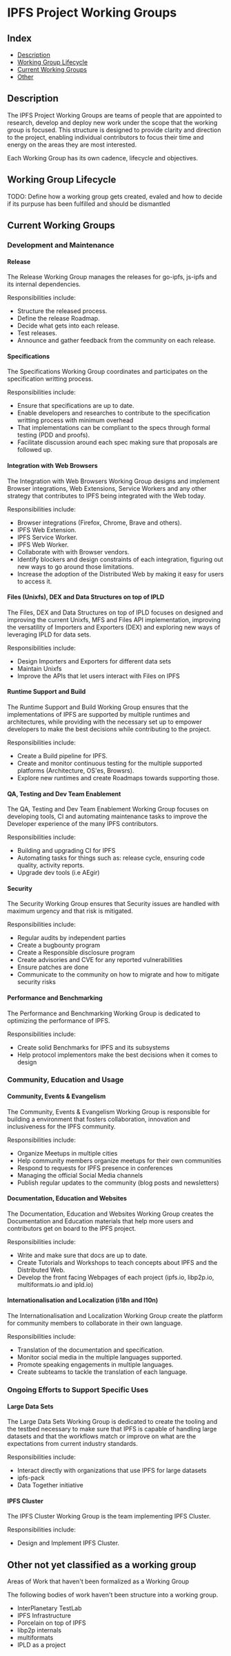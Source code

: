 # IPFS Project Working Groups

## Index

- [Description](#description)
- [Working Group Lifecycle](#working-group-lifecycle)
- [Current Working Groups](#current-working-groups)
- [Other](#other)

## Description

The IPFS Project Working Groups are teams of people that are appointed to research, develop and deploy new work under the scope that the working group is focused. This structure is designed to provide clarity and direction to the project, enabling individual contributors to focus their time and energy on the areas they are most interested.

Each Working Group has its own cadence, lifecycle and objectives.

## Working Group Lifecycle

TODO: Define how a working group gets created, evaled and how to decide if its purpuse has been fulfilled and should be dismantled

## Current Working Groups

### Development and Maintenance

#### Release

The Release Working Group manages the releases for go-ipfs, js-ipfs and its internal dependencies.

Responsibilities include:

- Structure the released process.
- Define the release Roadmap.
- Decide what gets into each release.
- Test releases.
- Announce and gather feedback from the community on each release.

#### Specifications

The Specifications Working Group coordinates and participates on the specification writting process.

Responsibilities include:

- Ensure that specifications are up to date.
- Enable developers and researches to contribute to the specification writting process with minimum overhead
- That implementations can be compliant to the specs through formal testing (PDD and proofs).
- Facilitate discussion around each spec making sure that proposals are followed up.

#### Integration with Web Browsers

The Integration with Web Browsers Working Group designs and implement Browser integrations, Web Extensions, Service Workers and any other strategy that contributes to IPFS being integrated with the Web today.

Responsibilities include:

- Browser integrations (Firefox, Chrome, Brave and others).
- IPFS Web Extension.
- IPFS Service Worker.
- IPFS Web Worker.
- Collaborate with with Browser vendors.
- Identify blockers and design constraints of each integration, figuring out new ways to go around those limitations.
- Increase the adoption of the Distributed Web by making it easy for users to access it.

#### Files (Unixfs), DEX and Data Structures on top of IPLD

The Files, DEX and Data Structures on top of IPLD focuses on designed and improving the current Unixfs, MFS and Files API implementation, improving the versatility of Importers and Exporters (DEX) and exploring new ways of leveraging IPLD for data sets.

Responsibilities include:

- Design Importers and Exporters for different data sets
- Maintain Unixfs
- Improve the APIs that let users interact with Files on IPFS

#### Runtime Support and Build

The Runtime Support and Build Working Group ensures that the implementations of IPFS are supported by multiple runtimes and architectures, while providing with the necessary set up to empower developers to make the best decisions while contributing to the project.

Responsibilities include:

- Create a Build pipeline for IPFS.
- Create and monitor continuous testing for the multiple supported platforms (Architecture, OS'es, Browsrs).
- Explore new runtimes and create Roadmaps towards supporting those.

#### QA, Testing and Dev Team Enablement

The QA, Testing and Dev Team Enablement Working Group focuses on developing tools, CI and automating maintenance tasks to improve the Developer experience of the many IPFS contributors.

Responsibilities include:

- Building and upgrading CI for IPFS
- Automating tasks for things such as: release cycle, ensuring code quality, activity reports.
- Upgrade dev tools (i.e AEgir)

#### Security

The Security Working Group ensures that Security issues are handled with maximum urgency and that risk is mitigated.

Responsibilities include:

- Regular audits by independent parties
- Create a bugbounty program
- Create a Responsible disclosure program
- Create advisories and CVE for any reported vulnerabilities
- Ensure patches are done
- Communicate to the community on how to migrate and how to mitigate security risks

#### Performance and Benchmarking

The Performance and Benchmarking Working Group is dedicated to optimizing the performance of IPFS.

Responsibilities include:

- Create solid Benchmarks for IPFS and its subsystems
- Help protocol implementors make the best decisions when it comes to design

### Community, Education and Usage

#### Community, Events & Evangelism

The Community, Events & Evangelism Working Group is responsible for building a environment that fosters collaboration, innovation and inclusiveness for the IPFS community.

Responsibilities include:

- Organize Meetups in multiple cities
- Help community members organize meetups for their own communities
- Respond to requests for IPFS presence in conferences
- Managing the official Social Media channels
- Publish regular updates to the community (blog posts and newsletters)

#### Documentation, Education and Websites

The Documentation, Education and Websites Working Group creates the Documentation and Education materials that help more users and contributors get on board to the IPFS project.

Responsibilities include:

- Write and make sure that docs are up to date.
- Create Tutorials and Workshops to teach concepts about IPFS and the Distributed Web.
- Develop the front facing Webpages of each project (ipfs.io, libp2p.io, multiformats.io and ipld.io)

#### Internationalisation and Localization (i18n and l10n)

The Internationalisation and Localization Working Group create the platform for community members to collaborate in their own language.

Responsibilities include:

- Translation of the documentation and specification.
- Monitor social media in the multiple languages supported.
- Promote speaking engagements in multiple languages.
- Create subteams to tackle the translation of each language.

### Ongoing Efforts to Support Specific Uses

#### Large Data Sets

The Large Data Sets Working Group is dedicated to create the tooling and the testbed necessary to make sure that IPFS is capable of handling large datasets and that the workflows match or improve on what are the expectations from current industry standards.

Responsibilities include:

- Interact directly with organizations that use IPFS for large datasets
- ipfs-pack
- Data Together initiative

#### IPFS Cluster

The IPFS Cluster Working Group is the team implementing IPFS Cluster.

Responsibilities include:

- Design and Implement IPFS Cluster.

## Other not yet classified as a working group

Areas of Work that haven't been formalized as a Working Group

The following bodies of work haven't been structure into a working group.

- InterPlanetary TestLab
- IPFS Infrastructure
- Porcelain on top of IPFS
- libp2p internals
- multiformats
- IPLD as a project
